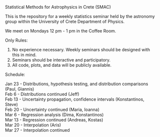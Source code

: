 Statistical Methods for Astrophysics in Crete (SMAC)

This is the repository for a weekly statistics seminar held by the astronomy group within the University of Crete Department of Physics. 

We meet on Mondays 12 pm - 1 pm in the Coffee Room.

Only Rules:  
1. No experience necessary. Weekly seminars should be designed with this in mind.  
2. Seminars should be interactive and participatory.  
3. All code, plots, and data will be publicly available.  


Schedule:  
  
Jan 23 - Distributions, hypothesis testing, and distribution comparisons (Paul, Giannis)  
Feb 6 - Distributions continued (Jeff)  
Feb 13 - Uncertainty propagation, confidence intervals (Konstantinos, Steve)  
Feb 20 - Uncertainty continued (Maria, Ioanna)  
Mar 6 - Regression analysis (Dima, Konstantinos)  
Mar 13 - Regression continued (Andreas, Kostas)  
Mar 20 - Interpolation (Aris)  
Mar 27 - Interpolation continued  
